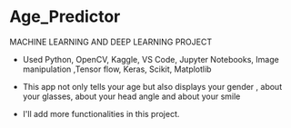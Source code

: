 # Age_Predictor

MACHINE LEARNING AND DEEP LEARNING PROJECT

* Used Python, OpenCV, Kaggle, VS Code, Jupyter Notebooks, Image manipulation ,Tensor flow, Keras, Scikit,
  Matplotlib
 
* This app not only tells your age but also displays your gender , about your glasses, about your head angle and
  about your smile

* I'll add more functionalities in this project.
